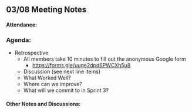 ## 03/08 Meeting Notes

#### Attendance:



### Agenda:
- Retrospective
  - All members take 10 minutes to fill out the anonymous Google form
    - https://forms.gle/uuge2dpd6PWCXh5u8 
  - Discussion (see next line items)
  - What Worked Well?
  - Where can we improve?
  - What will we commit to in Sprint 3?
  
#### Other Notes and Discussions:
